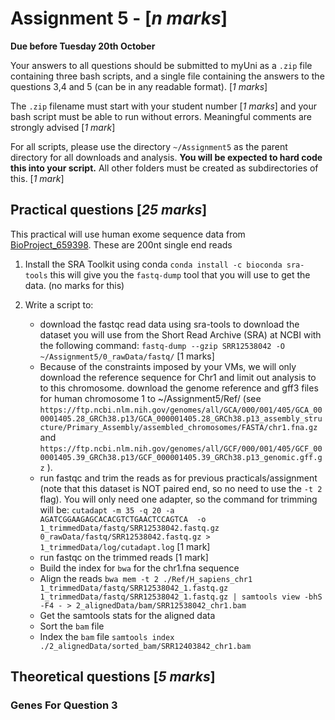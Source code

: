 # Assignment 5 - [*n marks*]

**Due before Tuesday 20th October**

Your answers to all questions should be submitted to myUni as a `.zip` file containing three bash scripts, and a single file containing the answers to the questions 3,4 and 5 (can be in any readable format). [*1 marks*]

The `.zip` filename must start with your student number [*1 marks*] and your bash script must be able to run without errors.
Meaningful comments are strongly advised [*1 mark*]

For all scripts, please use the directory `~/Assignment5` as the parent directory for all downloads and analysis.
**You will be expected to hard code this into your script.**
All other folders must be created as subdirectories of this. [*1 mark*]

## Practical questions [*25 marks*]

This practical will use human exome sequence data from [BioProject_659398]. These are 200nt single end reads

1. Install the SRA Toolkit using conda `conda install -c bioconda sra-tools` this will give you the `fastq-dump` tool that you will use to get the data. (no marks for this)
    
2. Write a script to: 
    + download the fastqc read data using sra-tools to download the dataset you will use from the Short Read Archive (SRA) at NCBI with the following command: `fastq-dump --gzip SRR12538042 -O ~/Assignment5/0_rawData/fastq/` [1 marks]
    + Because of the constraints imposed by your VMs, we will only download the reference sequence for Chr1 and limit out analysis to to this chromosome. download the genome reference and gff3 files for human chromosome 1 to ~/Assignment5/Ref/ (see `https://ftp.ncbi.nlm.nih.gov/genomes/all/GCA/000/001/405/GCA_000001405.28_GRCh38.p13/GCA_000001405.28_GRCh38.p13_assembly_structure/Primary_Assembly/assembled_chromosomes/FASTA/chr1.fna.gz` and `https://ftp.ncbi.nlm.nih.gov/genomes/all/GCF/000/001/405/GCF_000001405.39_GRCh38.p13/GCF_000001405.39_GRCh38.p13_genomic.gff.gz` ). 
    + run fastqc and trim the reads as for previous practicals/assignment (note that this dataset is NOT paired end, so no need to use the `-t 2` flag). You will only need one adapter, so the command for trimming will be: `cutadapt -m 35 -q 20 -a AGATCGGAAGAGCACACGTCTGAACTCCAGTCA  -o 1_trimmedData/fastq/SRR12538042.fastq.gz  0_rawData/fastq/SRR12538042.fastq.gz > 1_trimmedData/log/cutadapt.log` [1 mark]
    + run fastqc on the trimmed reads [1 mark]
    + Build the index for `bwa` for the chr1.fna sequence
    + Align the reads `bwa mem -t 2 ./Ref/H_sapiens_chr1 1_trimmedData/fastq/SRR12538042_1.fastq.gz 1_trimmedData/fastq/SRR12538042_1.fastq.gz | samtools view -bhS -F4 - > 2_alignedData/bam/SRR12538042_chr1.bam`
    + Get the samtools stats for the aligned data
    + Sort the `bam` file
    + Index the `bam` file `samtools index ./2_alignedData/sorted_bam/SRR12403842_chr1.bam `
## Theoretical questions [*5 marks*]


[BioProject_659398]:https://www.ncbi.nlm.nih.gov//bioproject/659398

### Genes For Question 3